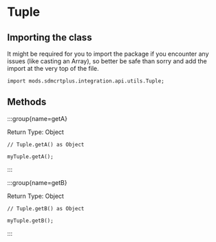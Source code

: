 # Tuple

## Importing the class

It might be required for you to import the package if you encounter any issues (like casting an Array), so better be safe than sorry and add the import at the very top of the file.
```zenscript
import mods.sdmcrtplus.integration.api.utils.Tuple;
```


## Methods

:::group{name=getA}

Return Type: Object

```zenscript
// Tuple.getA() as Object

myTuple.getA();
```

:::

:::group{name=getB}

Return Type: Object

```zenscript
// Tuple.getB() as Object

myTuple.getB();
```

:::



